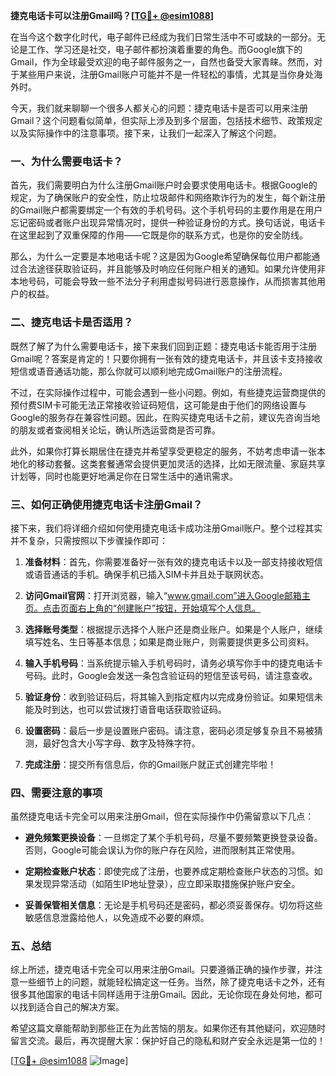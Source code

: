 **捷克电话卡可以注册Gmail吗？[[TG💪+ @esim1088](https://t.me/s/esim1088)]**

在当今这个数字化时代，电子邮件已经成为我们日常生活中不可或缺的一部分。无论是工作、学习还是社交，电子邮件都扮演着重要的角色。而Google旗下的Gmail，作为全球最受欢迎的电子邮件服务之一，自然也备受大家青睐。然而，对于某些用户来说，注册Gmail账户可能并不是一件轻松的事情，尤其是当你身处海外时。

今天，我们就来聊聊一个很多人都关心的问题：捷克电话卡是否可以用来注册Gmail？这个问题看似简单，但实际上涉及到多个层面，包括技术细节、政策规定以及实际操作中的注意事项。接下来，让我们一起深入了解这个问题。

### 一、为什么需要电话卡？

首先，我们需要明白为什么注册Gmail账户时会要求使用电话卡。根据Google的规定，为了确保账户的安全性，防止垃圾邮件和网络欺诈行为的发生，每个新注册的Gmail账户都需要绑定一个有效的手机号码。这个手机号码的主要作用是在用户忘记密码或者账户出现异常情况时，提供一种验证身份的方式。换句话说，电话卡在这里起到了双重保障的作用——它既是你的联系方式，也是你的安全防线。

那么，为什么一定要是本地电话卡呢？这是因为Google希望确保每位用户都能通过合法途径获取验证码，并且能够及时响应任何账户相关的通知。如果允许使用非本地号码，可能会导致一些不法分子利用虚拟号码进行恶意操作，从而损害其他用户的权益。

### 二、捷克电话卡是否适用？

既然了解了为什么需要电话卡，接下来我们回到正题：捷克电话卡能否用于注册Gmail呢？答案是肯定的！只要你拥有一张有效的捷克电话卡，并且该卡支持接收短信或语音通话功能，那么你就可以顺利地完成Gmail账户的注册流程。

不过，在实际操作过程中，可能会遇到一些小问题。例如，有些捷克运营商提供的预付费SIM卡可能无法正常接收验证码短信，这可能是由于他们的网络设置与Google的服务存在兼容性问题。因此，在购买捷克电话卡之前，建议先咨询当地的朋友或者查阅相关论坛，确认所选运营商是否可靠。

此外，如果你打算长期居住在捷克并希望享受更稳定的服务，不妨考虑申请一张本地化的移动套餐。这类套餐通常会提供更加灵活的选择，比如无限流量、家庭共享计划等，同时也能更好地满足你在日常生活中的通讯需求。

### 三、如何正确使用捷克电话卡注册Gmail？

接下来，我们将详细介绍如何使用捷克电话卡成功注册Gmail账户。整个过程其实并不复杂，只需按照以下步骤操作即可：

1. **准备材料**：首先，你需要准备好一张有效的捷克电话卡以及一部支持接收短信或语音通话的手机。确保手机已插入SIM卡并且处于联网状态。
   
2. **访问Gmail官网**：打开浏览器，输入“www.gmail.com”进入Google邮箱主页。点击页面右上角的“创建账户”按钮，开始填写个人信息。

3. **选择账号类型**：根据提示选择个人账户还是商业账户。如果是个人账户，继续填写姓名、生日等基本信息；如果是商业账户，则需要提供更多公司资料。

4. **输入手机号码**：当系统提示输入手机号码时，请务必填写你手中的捷克电话卡号码。此时，Google会发送一条包含验证码的短信至该号码，请注意查收。

5. **验证身份**：收到验证码后，将其输入到指定框内以完成身份验证。如果短信未能及时到达，也可以尝试拨打语音电话获取验证码。

6. **设置密码**：最后一步是设置账户密码。请注意，密码必须足够复杂且不易被猜测，最好包含大小写字母、数字及特殊字符。

7. **完成注册**：提交所有信息后，你的Gmail账户就正式创建完毕啦！

### 四、需要注意的事项

虽然捷克电话卡完全可以用来注册Gmail，但在实际操作中仍需留意以下几点：

- **避免频繁更换设备**：一旦绑定了某个手机号码，尽量不要频繁更换登录设备。否则，Google可能会误认为你的账户存在风险，进而限制其正常使用。
  
- **定期检查账户状态**：即使完成了注册，也要养成定期检查账户状态的习惯。如果发现异常活动（如陌生IP地址登录），应立即采取措施保护账户安全。

- **妥善保管相关信息**：无论是手机号码还是密码，都必须妥善保存。切勿将这些敏感信息泄露给他人，以免造成不必要的麻烦。

### 五、总结

综上所述，捷克电话卡完全可以用来注册Gmail。只要遵循正确的操作步骤，并注意一些细节上的问题，就能轻松搞定这一任务。当然，除了捷克电话卡之外，还有很多其他国家的电话卡同样适用于注册Gmail。因此，无论你现在身处何地，都可以找到适合自己的解决方案。

希望这篇文章能帮助到那些正在为此苦恼的朋友。如果你还有其他疑问，欢迎随时留言交流。最后，再次提醒大家：保护好自己的隐私和财产安全永远是第一位的！

[[TG💪+ @esim1088](https://t.me/s/esim1088) ![Image](https://i.postimg.cc/4NQfJmqS/Snipaste-2025-05-13-00-14-12.png)]